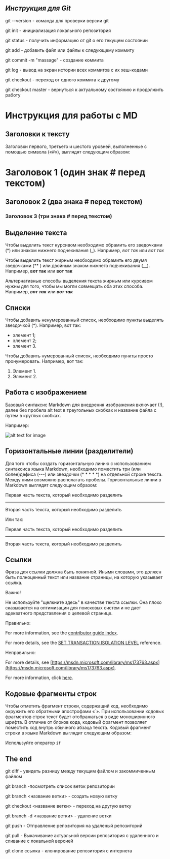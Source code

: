 ## _Инструкция для **Git**_

git --version - команда для проверки версии git

git init - инициализация локального репозитория

git status - получить информацию от git о его текущем состоянии

git add - добавить файл или файлы к следующему коммиту

git commit -m "massage" - создание коммита

git log - вывод на экран истории всех коммитов с их хеш-кодами

git checkout - переход от одного коммита к другому

git checkout master - вернуться к актуальному состоянию и продолжить работу

# Инструкция для работы с MD

## Заголовки к тексту 

Заголовки первого, третьего и шестого уровней, выполненные с помощью символа («#»), выглядят следующим образом:

# Заголовок 1 (один знак # перед текстом)
## Заголовок 2 (два знака # перед текстом)
### Заголовок 3 (три знака # перед текстом)

## Выделение текста

Чтобы выделить текст курсивом необходимо обрамить его зведочками (*) или знаком нижнего подчекивания (_). Например, *вот так* или _вот так_

Чтобы выделить текст жирным необходимо обрамить его двумя зведочками (** ) или двойным знаком нижнего подчекивания (__). Например, **вот так** или __вот так__

Альтернативные способы выделения текста жирным или курсивом нужны для того, чтобы мы могли совмещать оба этих способа. Например, __*вот так*__ или **_вот так_**

## Списки

Чтобы добавить ненумерованный список, необходимо пункты выделять звездочкой (*). Например, вот так:
* элемент 1; 
* элемент 2; 
* элемент 3.

Чтобы добавить нумерованный список, необходимо пункты просто пронумеровать. Например, вот так:
1. Элемент 1. 
2. Элемент 2. 

## Работа с изображением

Базовый синтаксис Markdown для внедрения изображения включает (!), далее без пробела alt text в треугольных скобках и название файла с путем в круглых скобках.

Например:

![alt text for image](logo.png)

## Горизонтальные линии (разделители)

Для того чтобы создать горизонтальную линию с использованием синтаксиса языка Markdown, необходимо поместить три (или более)дефиса (---) или звездочки (* * * * *) на отдельной строке текста. Между ними возможно располагать пробелы. Горизонтальные линии в Markdown выглядят следующим образом:

Первая часть текста, который необходимо разделить
* * * * *
Вторая часть текста, который необходимо разделить

Или так:

Первая часть текста, который необходимо разделить

---

Вторая часть текста, который необходимо разделить

## Ссылки

Фраза для ссылки должна быть понятной. Иными словами, это должен быть полноценный текст или название страницы, на которую указывает ссылка.

 Важно!

Не используйте "щелкните здесь" в качестве текста ссылки. Она плохо сказывается на оптимизации для поисковых систем и не дает адекватного представления о целевой странице.

Правильно:

For more information, see the [contributor guide index](https://github.com/Azure/azure-content/blob/master/contributor-guide/contributor-guide-index.md).

For more details, see the [SET TRANSACTION ISOLATION LEVEL](/sql/t-sql/statements/set-transaction-isolation-level-transact-sql) reference.

Неправильно:

For more details, see [https://msdn.microsoft.com/library/ms173763.aspx](https://msdn.microsoft.com/library/ms173763.aspx).

For more information, click [here](https://github.com/Azure/azure-content/blob/master/contributor-guide/contributor-guide-index.md).

## Кодовые фрагменты строк

Чтобы отметить фрагмент строки, содержащий код, необходимо окружить его обратными апострофами «`». При использовании кодовых фрагментов строк текст будет отображаться в виде моноширинного шрифта. В отличие от блоков кода, кодовый фрагмент позволяет поместить код внутрь обычного абзаца текста. Кодовый фрагмент строки в языке Markdown выглядит следующим образом:

Используйте оператор `if`

## The end


git diff - увидеть разницу между текущим файлом и закоммиченным файлом

git branch -посмотреть список веток репозитории

git branch <название ветки> - создать новую ветку

git checkout <название ветки> - переход на другую ветку 

git branch -d <название ветки> - удаление ветки

git push - Отправление репозитория на удаленый репозиторий

git pull - Выкачивание актуальной версии репозитория с удаленного и сливание с локальной версией

git clone ссылка - клонирование репозитория с интернета
